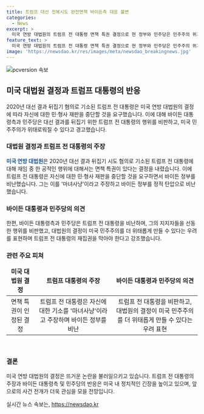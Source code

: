 ```yaml
---
title: 트럼프 대선 전복시도 완전면책 바이든측 대응 불변
categories:
  - News
excerpt: >
  미국 연방 대법원의 트럼프 전 대통령 면책 특권 결정으로 현 정부와 민주당은 민주주의 위기 강조하며 대선 중요성 강조. 이에 트럼프 전 대통령은 면책 특권 인정과 정적 탄압 주장, 바이든 대통령측은 선동 주장. 보수 성향 대법관 결정에 대비하며 민주주의 강조. 연설 및 SNS를 통해 환영성 표현과 기부 독려. 민주당은 대법원 비판과 대법관 대응 필요성 제기.
feature_text: >
  미국 연방 대법원의 트럼프 전 대통령 면책 특권 결정으로 현 정부와 민주당은 민주주의 위기 강조하며 대선 중요성 강조. 이에 트럼프 전 대통령은 면책 특권 인정과 정적 탄압 주장, 바이든 대통령측은 선동 주장. 보수 성향 대법관 결정에 대비하며 민주주의 강조. 연설 및 SNS를 통해 환영성 표현과 기부 독려. 민주당은 대법원 비판과 대법관 대응 필요성 제기.
image: 'https://newsdao.kr/res/images/meta/newsdao_breakingnews.jpg'
---
```


<p><img src="https://newsdao.kr/res/images/meta/newsdao_breakingnews.jpg" alt="pcversion 속보" /></p>

<h2 data-ke-size="size26">미국 대법원 결정과 트럼프 대통령의 반응</h2>

<p data-ke-size="size16">2020년 대선 결과 뒤집기 혐의로 기소된 트럼프 전 대통령은 미국 연방 대법원의 결정에 따라 자신에 대한 민·형사 재판을 중단할 것을 요구했습니다. 이에 대해 바이든 대통령측과 민주당은 대선 결과를 뒤집기 위한 트럼프 전 대통령의 행위를 비판하고, 미국 민주주의가 위태로워질 수 있다고 경고했습니다.</p>

<h3 data-ke-size="size24">대법원 결정과 트럼프 전 대통령의 주장</h3>

<p data-ke-size="size16"><b><span style="color: #1a5490;">미국 연방 대법원</span></b>은 2020년 대선 결과 뒤집기 시도 혐의로 기소된 트럼프 전 대통령에 대해 재임 중 한 공적인 행위에 대해서는 면책 특권이 있다는 결정을 내렸습니다. 이에 트럼프 전 대통령은 자신에 대한 민·형사 재판을 중단할 것을 요구하면서 바이든 정부를 비난했습니다. 그는 이를 '마녀사냥'이라고 주장하고 바이든 정부를 정적 탄압으로 비난했습니다.</p>

<h3 data-ke-size="size24">바이든 대통령과 민주당의 의견</h3>

<p data-ke-size="size16">한편, 바이든 대통령측과 민주당은 트럼프 전 대통령을 비난하며, 그의 지지자들을 선동한 행위를 비판했고, 대법원의 결정이 미국 민주주의를 더 위태롭게 만들 수 있다는 우려를 표현하며 트럼프 전 대통령의 재집권을 막아야 한다고 강조했습니다.</p>

<h3 data-ke-size="size24">관련 주요 피쳐</h3>

<table>
<thead>
<tr>
<td style="text-align: center; height: 17px;"><b>미국 대법원 결정</b></td>
<td style="text-align: center; height: 17px;"><b>트럼프 대통령의 주장</b></td>
<td style="text-align: center; height: 17px;"><b>바이든 대통령과 민주당의 의견</b></td>
</tr>
</thead>
<tbody>
<tr>
<td style="text-align: center; height: 17px;">면책 특권이 인정된 결정</td>
<td style="text-align: center; height: 17px;">트럼프 전 대통령은 자신에 대한 기소를 '마녀사냥'이라고 주장하며 바이든 정부를 비난</td>
<td style="text-align: center; height: 17px;">트럼프 전 대통령을 비판하고, 대법원의 결정이 미국 민주주의를 더 위태롭게 만들 수 있다는 우려 표현</td>
</tr>
</tbody>
</table>

<p data-ke-size="size16">&nbsp;</p>

<h3 data-ke-size="size24">결론</h3>

<p data-ke-size="size16">미국 연방 대법원의 결정은 뜨거운 논란을 불러일으키고 있습니다. 트럼프 전 대통령의 주장과 바이든 대통령측 및 민주당의 반응은 미국 내 정치적인 긴장을 높이고 있으며, 앞으로의 사건 전개가 더욱 관심을 모을 전망입니다.</p>
실시간 뉴스 속보는, <a href="https://newsdao.kr" rel="dofollow">https://newsdao.kr</a>


